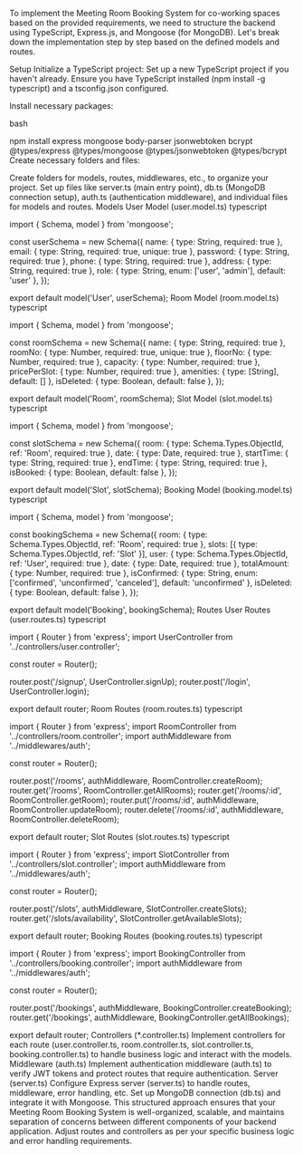 To implement the Meeting Room Booking System for co-working spaces based on the provided requirements, we need to structure the backend using TypeScript, Express.js, and Mongoose (for MongoDB). Let's break down the implementation step by step based on the defined models and routes.

Setup
Initialize a TypeScript project: Set up a new TypeScript project if you haven't already. Ensure you have TypeScript installed (npm install -g typescript) and a tsconfig.json configured.

Install necessary packages:

bash

npm install express mongoose body-parser jsonwebtoken bcrypt @types/express @types/mongoose @types/jsonwebtoken @types/bcrypt
Create necessary folders and files:

Create folders for models, routes, middlewares, etc., to organize your project.
Set up files like server.ts (main entry point), db.ts (MongoDB connection setup), auth.ts (authentication middleware), and individual files for models and routes.
Models
User Model (user.model.ts)
typescript

import { Schema, model } from 'mongoose';

const userSchema = new Schema({
  name: { type: String, required: true },
  email: { type: String, required: true, unique: true },
  password: { type: String, required: true },
  phone: { type: String, required: true },
  address: { type: String, required: true },
  role: { type: String, enum: ['user', 'admin'], default: 'user' },
});

export default model('User', userSchema);
Room Model (room.model.ts)
typescript

import { Schema, model } from 'mongoose';

const roomSchema = new Schema({
  name: { type: String, required: true },
  roomNo: { type: Number, required: true, unique: true },
  floorNo: { type: Number, required: true },
  capacity: { type: Number, required: true },
  pricePerSlot: { type: Number, required: true },
  amenities: { type: [String], default: [] },
  isDeleted: { type: Boolean, default: false },
});

export default model('Room', roomSchema);
Slot Model (slot.model.ts)
typescript

import { Schema, model } from 'mongoose';

const slotSchema = new Schema({
  room: { type: Schema.Types.ObjectId, ref: 'Room', required: true },
  date: { type: Date, required: true },
  startTime: { type: String, required: true },
  endTime: { type: String, required: true },
  isBooked: { type: Boolean, default: false },
});

export default model('Slot', slotSchema);
Booking Model (booking.model.ts)
typescript

import { Schema, model } from 'mongoose';

const bookingSchema = new Schema({
  room: { type: Schema.Types.ObjectId, ref: 'Room', required: true },
  slots: [{ type: Schema.Types.ObjectId, ref: 'Slot' }],
  user: { type: Schema.Types.ObjectId, ref: 'User', required: true },
  date: { type: Date, required: true },
  totalAmount: { type: Number, required: true },
  isConfirmed: { type: String, enum: ['confirmed', 'unconfirmed', 'canceled'], default: 'unconfirmed' },
  isDeleted: { type: Boolean, default: false },
});

export default model('Booking', bookingSchema);
Routes
User Routes (user.routes.ts)
typescript

import { Router } from 'express';
import UserController from '../controllers/user.controller';

const router = Router();

router.post('/signup', UserController.signUp);
router.post('/login', UserController.login);

export default router;
Room Routes (room.routes.ts)
typescript

import { Router } from 'express';
import RoomController from '../controllers/room.controller';
import authMiddleware from '../middlewares/auth';

const router = Router();

router.post('/rooms', authMiddleware, RoomController.createRoom);
router.get('/rooms', RoomController.getAllRooms);
router.get('/rooms/:id', RoomController.getRoom);
router.put('/rooms/:id', authMiddleware, RoomController.updateRoom);
router.delete('/rooms/:id', authMiddleware, RoomController.deleteRoom);

export default router;
Slot Routes (slot.routes.ts)
typescript

import { Router } from 'express';
import SlotController from '../controllers/slot.controller';
import authMiddleware from '../middlewares/auth';

const router = Router();

router.post('/slots', authMiddleware, SlotController.createSlots);
router.get('/slots/availability', SlotController.getAvailableSlots);

export default router;
Booking Routes (booking.routes.ts)
typescript

import { Router } from 'express';
import BookingController from '../controllers/booking.controller';
import authMiddleware from '../middlewares/auth';

const router = Router();

router.post('/bookings', authMiddleware, BookingController.createBooking);
router.get('/bookings', authMiddleware, BookingController.getAllBookings);

export default router;
Controllers (*.controller.ts)
Implement controllers for each route (user.controller.ts, room.controller.ts, slot.controller.ts, booking.controller.ts) to handle business logic and interact with the models.
Middleware (auth.ts)
Implement authentication middleware (auth.ts) to verify JWT tokens and protect routes that require authentication.
Server (server.ts)
Configure Express server (server.ts) to handle routes, middleware, error handling, etc.
Set up MongoDB connection (db.ts) and integrate it with Mongoose.
This structured approach ensures that your Meeting Room Booking System is well-organized, scalable, and maintains separation of concerns between different components of your backend application. Adjust routes and controllers as per your specific business logic and error handling requirements.
